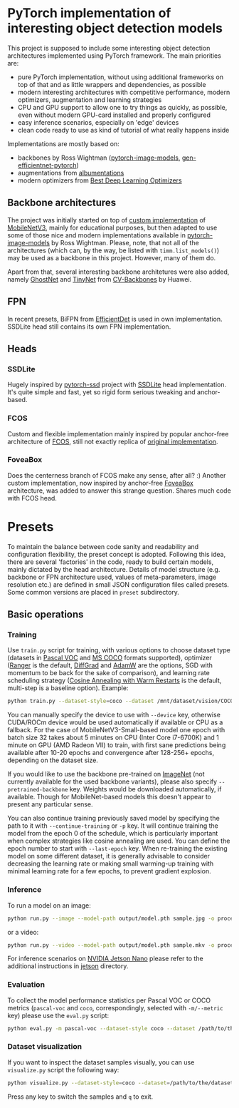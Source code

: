 # PyTorch implementation of interesting object detection models

This project is supposed to include some interesting object detection architectures implemented using PyTorch framework. The main priorities are:
* pure PyTorch implementation, without using additional frameworks on top of that and as little wrappers and dependencies, as possible
* modern interesting architectures with competitive performance, modern optimizers, augmentation and learning strategies
* CPU and GPU support to allow one to try things as quickly, as possible, even without modern GPU-card installed and properly configured
* easy inference scenarios, especially on 'edge' devices
* clean code ready to use as kind of tutorial of what really happens inside

Implementations are mostly based on:
- backbones by Ross Wightman ([pytorch-image-models](https://github.com/rwightman/pytorch-image-models), [gen-efficientnet-pytorch](https://github.com/rwightman/gen-efficientnet-pytorch))
- augmentations from [albumentations](https://github.com/albumentations-team/albumentations)
- modern optimizers from [Best Deep Learning Optimizers](https://github.com/lessw2020/Best-Deep-Learning-Optimizers)

## Backbone architectures

The project was initially started on top of [custom implementation](https://github.com/xiaolai-sqlai/mobilenetv3) of [MobileNetV3](https://arxiv.org/abs/1905.02244), mainly for educational purposes, but then adapted to use some of those nice and modern implementations available in [pytorch-image-models](https://github.com/rwightman/pytorch-image-models) by Ross Wightman. Please, note, that not all of the architectures (which can, by the way, be listed with `timm.list_models()`) may be used as a backbone in this project. However, many of them do.

Apart from that, several interesting backbone architetures were also added, namely [GhostNet](https://arxiv.org/abs/1911.11907) and [TinyNet](https://arxiv.org/abs/2010.14819) from [CV-Backbones](https://github.com/huawei-noah/CV-Backbones) by Huawei. 

## FPN

In recent presets, BiFPN from [EfficientDet](https://arxiv.org/abs/1911.09070) is used in own implementation. SSDLite head still contains its own FPN implementation.

## Heads

### SSDLite

Hugely inspired by [pytorch-ssd](https://github.com/qfgaohao/pytorch-ssd) project with [SSDLite](https://stackoverflow.com/questions/50674448/what-is-the-different-between-ssd-and-ssd-lite-tensorflow) head implementation. It's quite simple and fast, yet so rigid form serious tweaking and anchor-based.

### FCOS

Custom and flexible implementation mainly inspired by popular anchor-free architecture of [FCOS](https://arxiv.org/abs/2006.09214), still not exactly replica of [original implementation](https://github.com/tianzhi0549/FCOS).

### FoveaBox

Does the centerness branch of FCOS make any sense, after all? :) Another custom implementation,
now inspired by anchor-free [FoveaBox](https://arxiv.org/abs/1904.03797) architecture, was added to answer this strange question. Shares much code with FCOS head.


# Presets

To maintain the balance between code sanity and readability and configuration flexibility,
the preset concept is adopted. Following this idea, there are several 'factories' in the
code, ready to build certain models, mainly dictated by the head architecture. Details of
model structure (e.g. backbone or FPN architecture used, values of meta-parameters, image resolution etc.) are defined in small JSON configuration files called presets. Some common versions are placed in `preset` subdirectory.

## Basic operations
### Training

Use `train.py` script for training, with various options to choose dataset type (datasets in [Pascal VOC](http://host.robots.ox.ac.uk/pascal/VOC/) and [MS COCO](http://cocodataset.org) formats supported), optimizer ([Ranger](https://arxiv.org/abs/2004.01461) is the default, [DiffGrad](https://arxiv.org/abs/1909.11015v2) and [AdamW](https://arxiv.org/abs/1711.05101) are the options, SGD with momentum to be back for the sake of comparison), and learning rate scheduling strategy ([Cosine Annealing with Warm Restarts](https://arxiv.org/abs/1608.03983) is the default, multi-step is a baseline option). Example:
```bash
python train.py --dataset-style=coco --dataset /mnt/dataset/vision/COCO --train-image-set=train2012 --val-image-set=val2012 --net mb3-small-ssd-lite --scheduler cosine-wr --lr 0.01 --t0 5 --num-epochs 5
```

You can manually specify the device to use with `--device` key, otherwise CUDA/ROCm device would be used automatically if available or CPU as a fallback. For the case of MobileNetV3-Small-based model one epoch with batch size 32 takes about 5 minutes on CPU (Inter Core i7-6700K) and 1 minute on GPU (AMD Radeon VII) to train, with first sane predictions being available after 10-20 epochs and convergence after 128-256+ epochs, depending on the dataset size.

If you would like to use the backbone pre-trained on [ImageNet](http://www.image-net.org/) (not currently available for the used backbone variants), please also specify `--pretrained-backbone` key. Weights would be downloaded automatically, if available. Though for MobileNet-based models this doesn't appear to present any particular sense.

You can also continue training previously saved model by specifying the path to it with `--continue-training` or `-p` key. It will continue training the model from the epoch 0 of the schedule, which is particularly important when complex strategies like cosine annealing are used. You can define the epoch number to start with `--last-epoch` key. When re-training the existing model on some different
dataset, it is generally advisable to consider decreasing the learning rate or making small warming-up training with minimal learning rate for a few epochs, to prevent gradient explosion.

### Inference

To run a model on an image:
```bash
python run.py --image --model-path output/model.pth sample.jpg -o processed.jpg
```
or a video:
```bash
python run.py --video --model-path output/model.pth sample.mkv -o processed.mkv
```

For inference scenarios on [NVIDIA Jetson Nano](https://developer.nvidia.com/embedded/jetson-nano-developer-kit) please refer to the additional instructions in [jetson](jetson/README.md) directory.

### Evaluation

To collect the model performance statistics per Pascal VOC or COCO metrics (`pascal-voc` and `coco`, correspondingly, selected with `-m/--metric` key) please use the `eval.py` script:
```bash
python eval.py -m pascal-voc --dataset-style coco --dataset /path/to/the/dataset --image-set test
```

### Dataset visualization

If you want to inspect the dataset samples visually, you can use `visualize.py` script the following way:
```bash
python visualize.py --dataset-style=coco --dataset=/path/to/the/dataset
```
Press any key to switch the samples and `q` to exit.
